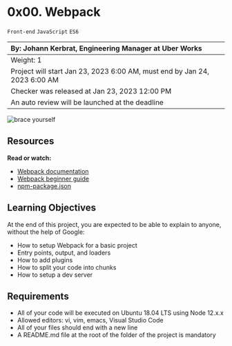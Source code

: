 # 0x00. Webpack

`Front-end` `JavaScript` `ES6`

|By: Johann Kerbrat, Engineering Manager at Uber Works|
|:--|
|Weight: 1|
|Project will start Jan 23, 2023 6:00 AM, must end by Jan 24, 2023 6:00 AM|
|Checker was released at Jan 23, 2023 12:00 PM|
|An auto review will be launched at the deadline|

![brace yourself](../images/121b1f6534e60566e1de.png)

## Resources

**Read or watch:**

- [Webpack documentation](https://webpack.js.org/concepts/)
- [Webpack beginner guide](https://www.sitepoint.com/webpack-beginner-guide/)
- [npm-package.json](https://docs.npmjs.com/files/package.json/)

## Learning Objectives
At the end of this project, you are expected to be able to explain to anyone, without the help of Google:

- How to setup Webpack for a basic project
- Entry points, output, and loaders
- How to add plugins
- How to split your code into chunks
- How to setup a dev server

## Requirements

- All of your code will be executed on Ubuntu 18.04 LTS using Node 12.x.x
- Allowed editors: vi, vim, emacs, Visual Studio Code
- All of your files should end with a new line
- A README.md file at the root of the folder of the project is mandatory
  
